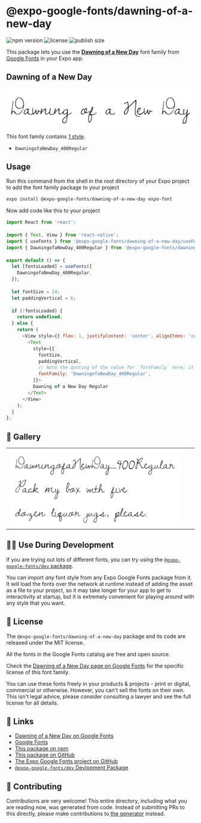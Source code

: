 # @expo-google-fonts/dawning-of-a-new-day

![npm version](https://flat.badgen.net/npm/v/@expo-google-fonts/dawning-of-a-new-day)
![license](https://flat.badgen.net/github/license/expo/google-fonts)
![publish size](https://flat.badgen.net/packagephobia/install/@expo-google-fonts/dawning-of-a-new-day)

This package lets you use the [**Dawning of a New Day**](https://fonts.google.com/specimen/Dawning+of+a+New+Day) font family from [Google Fonts](https://fonts.google.com/) in your Expo app.

## Dawning of a New Day

![Dawning of a New Day](./font-family.png)

This font family contains [1 style](#-gallery).

- `DawningofaNewDay_400Regular`

## Usage

Run this command from the shell in the root directory of your Expo project to add the font family package to your project
```sh
expo install @expo-google-fonts/dawning-of-a-new-day expo-font
```

Now add code like this to your project
```js
import React from 'react';

import { Text, View } from 'react-native';
import { useFonts } from '@expo-google-fonts/dawning-of-a-new-day/useFonts';
import { DawningofaNewDay_400Regular } from '@expo-google-fonts/dawning-of-a-new-day/400Regular';

export default () => {
  let [fontsLoaded] = useFonts({
    DawningofaNewDay_400Regular,
  });

  let fontSize = 24;
  let paddingVertical = 6;

  if (!fontsLoaded) {
    return undefined;
  } else {
    return (
      <View style={{ flex: 1, justifyContent: 'center', alignItems: 'center' }}>
        <Text
          style={{
            fontSize,
            paddingVertical,
            // Note the quoting of the value for `fontFamily` here; it expects a string!
            fontFamily: 'DawningofaNewDay_400Regular',
          }}>
          Dawning of a New Day Regular
        </Text>
      </View>
    );
  }
};

```

## 🔡 Gallery


||||
|-|-|-|
|![DawningofaNewDay_400Regular](.//400Regular/DawningofaNewDay_400Regular.ttf.png)||||


## 👩‍💻 Use During Development

If you are trying out lots of different fonts, you can try using the [`@expo-google-fonts/dev` package](https://github.com/freeboub/google-fonts/tree/master/font-packages/dev#readme).

You can import *any* font style from any Expo Google Fonts package from it. It will load the fonts
over the network at runtime instead of adding the asset as a file to your project, so it may take longer
for your app to get to interactivity at startup, but it is extremely convenient
for playing around with any style that you want.

## 📖 License

The `@expo-google-fonts/dawning-of-a-new-day` package and its code are released under the MIT license.

All the fonts in the Google Fonts catalog are free and open source.

Check the [Dawning of a New Day page on Google Fonts](https://fonts.google.com/specimen/Dawning+of+a+New+Day) for the specific license of this font family.

You can use these fonts freely in your products & projects - print or digital, commercial or otherwise. However, you can't sell the fonts on their own. This isn't legal advice, please consider consulting a lawyer and see the full license for all details.

## 🔗 Links

- [Dawning of a New Day on Google Fonts](https://fonts.google.com/specimen/Dawning+of+a+New+Day)
- [Google Fonts](https://fonts.google.com/)
- [This package on npm](https://www.npmjs.com/package/@expo-google-fonts/dawning-of-a-new-day)
- [This package on GitHub](https://github.com/freeboub/google-fonts/tree/master/font-packages/dawning-of-a-new-day)
- [The Expo Google Fonts project on GitHub](https://github.com/freeboub/google-fonts)
- [`@expo-google-fonts/dev` Devlopment Package](https://github.com/freeboub/google-fonts/tree/master/font-packages/dev)

## 🤝 Contributing

Contributions are very welcome! This entire directory, including what you are reading now, was generated from code. Instead of submitting PRs to this directly, please make contributions to [the generator](https://github.com/freeboub/google-fonts/tree/master/packages/generator) instead.

